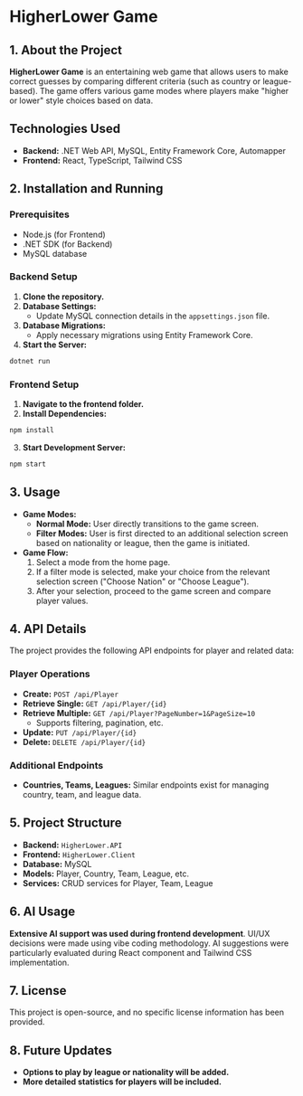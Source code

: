 # HigherLower Game

## 1. About the Project
**HigherLower Game** is an entertaining web game that allows users to make correct guesses by comparing different criteria (such as country or league-based). The game offers various game modes where players make "higher or lower" style choices based on data.

## Technologies Used
* **Backend:** .NET Web API, MySQL, Entity Framework Core, Automapper
* **Frontend:** React, TypeScript, Tailwind CSS

## 2. Installation and Running

### Prerequisites
* Node.js (for Frontend)
* .NET SDK (for Backend)
* MySQL database

### Backend Setup
1. **Clone the repository.**
2. **Database Settings:**
   * Update MySQL connection details in the `appsettings.json` file.
3. **Database Migrations:**
   * Apply necessary migrations using Entity Framework Core.
4. **Start the Server:**

```bash
dotnet run
```

### Frontend Setup
1. **Navigate to the frontend folder.**
2. **Install Dependencies:**

```bash
npm install
```

3. **Start Development Server:**

```bash
npm start
```

## 3. Usage
* **Game Modes:**
   * **Normal Mode:** User directly transitions to the game screen.
   * **Filter Modes:** User is first directed to an additional selection screen based on nationality or league, then the game is initiated.
* **Game Flow:**
   1. Select a mode from the home page.
   2. If a filter mode is selected, make your choice from the relevant selection screen ("Choose Nation" or "Choose League").
   3. After your selection, proceed to the game screen and compare player values.

## 4. API Details
The project provides the following API endpoints for player and related data:

### Player Operations
* **Create:** `POST /api/Player`
* **Retrieve Single:** `GET /api/Player/{id}`
* **Retrieve Multiple:** `GET /api/Player?PageNumber=1&PageSize=10`
   * Supports filtering, pagination, etc.
* **Update:** `PUT /api/Player/{id}`
* **Delete:** `DELETE /api/Player/{id}`

### Additional Endpoints
* **Countries, Teams, Leagues:** Similar endpoints exist for managing country, team, and league data.

## 5. Project Structure
* **Backend:** `HigherLower.API`
* **Frontend:** `HigherLower.Client`
* **Database:** MySQL
* **Models:** Player, Country, Team, League, etc.
* **Services:** CRUD services for Player, Team, League

## 6. AI Usage
**Extensive AI support was used during frontend development**. UI/UX decisions were made using vibe coding methodology. AI suggestions were particularly evaluated during React component and Tailwind CSS implementation.

## 7. License
This project is open-source, and no specific license information has been provided.

## 8. Future Updates
* **Options to play by league or nationality will be added.**
* **More detailed statistics for players will be included.**
